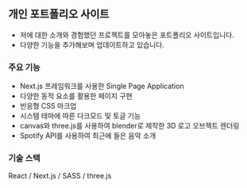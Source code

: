 
## 개인 포트폴리오 사이트
- 저에 대한 소개와 경험했던 프로젝트를 모아놓은 포트폴리오 사이트입니다.
- 다양한 기능을 추가해보며 업데이트하고 있습니다.

### 주요 기능
- Next.js 프레임워크를 사용한 Single Page Application
- 다양한 동적 요소를 활용한 페이지 구현
- 반응형 CSS 마크업
- 시스템 테마에 따른 다크모드 및 토글 기능
- canvas와 three.js를 사용하여 blender로 제작한 3D 로고 오브젝트 렌더링
- Spotify API를 사용하여 최근에 들은 음악 소개

### 기술 스택
React / Next.js / SASS / three.js

